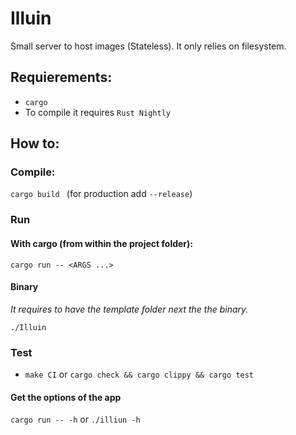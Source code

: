  # Illuin
Small server to host images (Stateless). It only relies on filesystem.

## Requierements:
* `cargo`
* To compile it requires `Rust Nightly`

## How to:
### Compile:
`cargo build ` (for production add `--release`)

### Run
#### With cargo (from within the project folder):
`cargo run -- <ARGS ...>`

#### Binary
*It requires to have the template folder next the the binary.*

`./Illuin`

### Test
* `make CI` or `cargo check && cargo clippy && cargo test`

#### Get the options of the app
`cargo run -- -h` or `./illiun -h`
